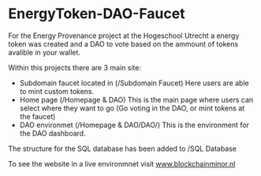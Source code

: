 # EnergyToken-DAO-Faucet

For the Energy Provenance project at the Hogeschool Utrecht a energy token was created and a DAO to vote based on the ammount of tokens avalible in your wallet.

Within this projects there are 3 main site:
- Subdomain faucet located in (/Subdomain Faucet)
  Here users are able to mint custom tokens.
- Home page (/Homepage & DAO)
  This is the main page where users can select where they want to go (Go voting in the DAO, or mint tokens at the faucet)
- DAO environmet (/Homepage & DAO/DAO/)
  This is the environment for the DAO dashboard.
  
The structure for the SQL database has been added to /SQL Database

To see the website in a live environmnet visit www.blockchainminor.nl 
